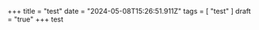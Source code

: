 +++ 
  title = "test"
  date = "2024-05-08T15:26:51.911Z"
  tags = [ "test" ]
  draft = "true"
+++
test
  

